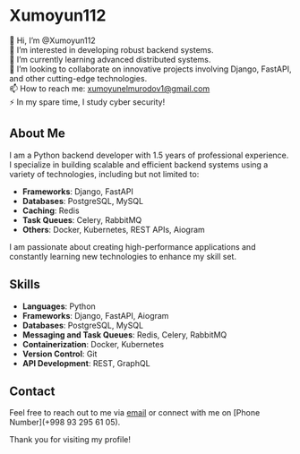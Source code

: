 # Xumoyun112

👋 Hi, I’m @Xumoyun112  
👀 I’m interested in developing robust backend systems.  
🌱 I’m currently learning advanced distributed systems.  
💞️ I’m looking to collaborate on innovative projects involving Django, FastAPI, and other cutting-edge technologies.  
📫 How to reach me: xumoyunelmurodov1@gmail.com  
⚡ In my spare time, I study cyber security!

## About Me

I am a Python backend developer with 1.5 years of professional experience. I specialize in building scalable and efficient backend systems using a variety of technologies, including but not limited to:

- **Frameworks**: Django, FastAPI
- **Databases**: PostgreSQL, MySQL
- **Caching**: Redis
- **Task Queues**: Celery, RabbitMQ
- **Others**: Docker, Kubernetes, REST APIs, Aiogram

I am passionate about creating high-performance applications and constantly learning new technologies to enhance my skill set.

## Skills

- **Languages**: Python
- **Frameworks**: Django, FastAPI, Aiogram
- **Databases**: PostgreSQL, MySQL
- **Messaging and Task Queues**: Redis, Celery, RabbitMQ
- **Containerization**: Docker, Kubernetes
- **Version Control**: Git
- **API Development**: REST, GraphQL

## Contact

Feel free to reach out to me via [email](xumoyunelmurodov1@gmail.com) or connect with me on [Phone Number](+998 93 295 61 05).

Thank you for visiting my profile!
